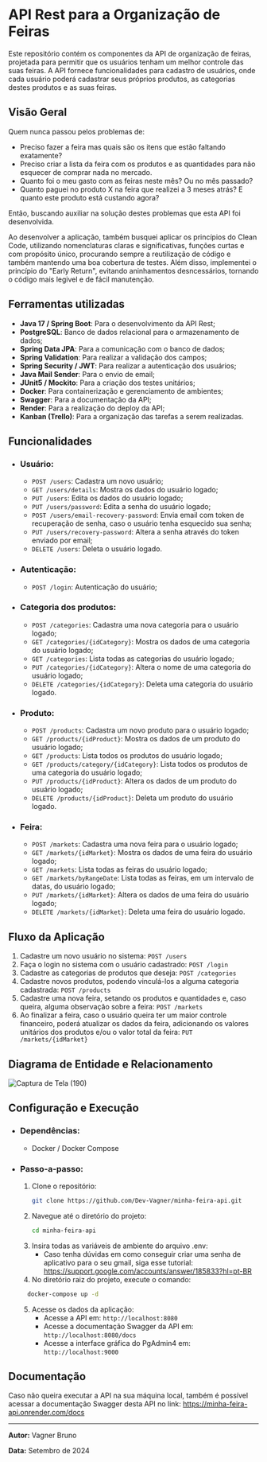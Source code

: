 # API Rest para a Organização de Feiras
Este repositório contém os componentes da API de organização de feiras, projetada para permitir que os usuários tenham um melhor controle das suas 
feiras. A API fornece funcionalidades para cadastro de usuários, onde cada usuário poderá cadastrar seus próprios produtos, as categorias destes 
produtos e as suas feiras.

## Visão Geral
Quem nunca passou pelos problemas de: 
  - Preciso fazer a feira mas quais são os itens que estão faltando exatamente?
  - Preciso criar a lista da feira com os produtos e as quantidades para não esquecer de comprar nada no mercado.
  - Quanto foi o meu gasto com as feiras neste mês? Ou no mês passado?
  - Quanto paguei no produto X na feira que realizei a 3 meses atrás? E quanto este produto está custando agora?

Então, buscando auxiliar na solução destes problemas que esta API foi desenvolvida. 

Ao desenvolver a aplicação, também busquei aplicar os princípios do Clean Code, utilizando nomenclaturas claras e significativas,
funções curtas e com propósito único, procurando sempre a reutilização de código e  também mantendo uma boa cobertura de testes.
Além disso, implementei o princípio do "Early Return", evitando aninhamentos desncessários, tornando o código mais legivel e de
fácil manutenção.

## Ferramentas utilizadas
  - **Java 17 / Spring Boot**: Para o desenvolvimento da API Rest;
  - **PostgreSQL**: Banco de dados relacional para o armazenamento de dados;
  - **Spring Data JPA**: Para a comunicação com o banco de dados;
  - **Spring Validation**: Para realizar a validação dos campos;
  - **Spring Security / JWT**: Para realizar a autenticação dos usuários;
  - **Java Mail Sender**: Para o envio de email;
  - **JUnit5 / Mockito**: Para a criação dos testes unitários;
  - **Docker**: Para containerização e gerenciamento de ambientes;
  - **Swagger**: Para a documentação da API;
  - **Render**: Para a realização do deploy da API;
  - **Kanban (Trello)**: Para a organização das tarefas a serem realizadas.

## Funcionalidades
  - ### Usuário:
    - `POST /users`: Cadastra um novo usuário;
    - `GET /users/details`: Mostra os dados do usuário logado;
    - `PUT /users`: Edita os dados do usuário logado;
    - `PUT /users/password`: Edita a senha do usuário logado;
    - `POST /users/email-recovery-password`: Envia email com token de recuperação de senha, caso o usuário tenha esquecido sua senha;
    - `PUT /users/recovery-password`: Altera a senha através do token enviado por email;
    - `DELETE /users`: Deleta o usuário logado.

  - ### Autenticação:
    - `POST /login`: Autenticação do usuário;
  
  - ### Categoria dos produtos:
    - `POST /categories`: Cadastra uma nova categoria para o usuário logado;
    - `GET /categories/{idCategory}`: Mostra os dados de uma categoria do usuário logado;
    - `GET /categories`: Lista todas as categorias do usuário logado;
    - `PUT /categories/{idCategory}`: Altera o nome de uma categoria do usuário logado;
    - `DELETE /categories/{idCategory}`: Deleta uma categoria do usuário logado.

  - ### Produto:
    - `POST /products`: Cadastra um novo produto para o usuário logado;
    - `GET /products/{idProduct}`: Mostra os dados de um produto do usuário logado;
    - `GET /products`: Lista todos os produtos do usuário logado;
    - `GET /products/category/{idCategory}`: Lista todos os produtos de uma categoria do usuário logado;
    - `PUT /products/{idProduct}`: Altera os dados de um produto do usuário logado;
    - `DELETE /products/{idProduct}`: Deleta um produto do usuário logado.

  - ### Feira:
    - `POST /markets`: Cadastra uma nova feira para o usuário logado;
    - `GET /markets/{idMarket}`: Mostra os dados de uma feira do usuário logado;
    - `GET /markets`: Lista todas as feiras do usuário logado;
    - `GET /markets/byRangeDate`: Lista todas as feiras, em um intervalo de datas, do usuário logado;
    - `PUT /markets/{idMarket}`: Altera os dados de uma feira do usuário logado;
    - `DELETE /markets/{idMarket}`: Deleta uma feira do usuário logado.

## Fluxo da Aplicação
1. Cadastre um novo usuário no sistema: `POST /users`
2. Faça o login no sistema com o usuário cadastrado: `POST /login`
3. Cadastre as categorias de produtos que deseja: `POST /categories`
4. Cadastre novos produtos, podendo vinculá-los a alguma categoria cadastrada: `POST /products`
5. Cadastre uma nova feira, setando os produtos e quantidades e, caso queira, alguma observação sobre a feira: `POST /markets` 
6. Ao finalizar a feira, caso o usuário queira ter um maior controle financeiro, poderá atualizar os dados da feira, adicionando os valores unitários
dos produtos e/ou o valor total da feira: `PUT /markets/{idMarket}`

## Diagrama de Entidade e Relacionamento
![Captura de Tela (190)](https://github.com/user-attachments/assets/63ca459c-10ec-47b2-bc3b-fb53e9e0efef)

## Configuração e Execução
  - ### Dependências:
    - Docker / Docker Compose
  - ### Passo-a-passo:
    1. Clone o repositório:
        ```bash
        git clone https://github.com/Dev-Vagner/minha-feira-api.git
        ```
    2. Navegue até o diretório do projeto:
        ```bash
        cd minha-feira-api
        ```
    3. Insira todas as variáveis de ambiente do arquivo .env:
       - Caso tenha dúvidas em como conseguir criar uma senha de aplicativo para o seu gmail, siga esse tutorial: https://support.google.com/accounts/answer/185833?hl=pt-BR
    4. No diretório raiz do projeto, execute o comando:
      ```bash
        docker-compose up -d
      ```
    5. Acesse os dados da aplicação:
       - Acesse a API em: `http://localhost:8080`
       - Acesse a documentação Swagger da API em: `http://localhost:8080/docs`
       - Acesse a interface gráfica do PgAdmin4 em: `http://localhost:9000`

## Documentação
Caso não queira executar a API na sua máquina local, também é possível acessar a documentação Swagger desta API no link: https://minha-feira-api.onrender.com/docs

---

**Autor:** Vagner Bruno

**Data:** Setembro de 2024
